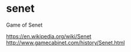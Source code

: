 # senet
Game of Senet

https://en.wikipedia.org/wiki/Senet
http://www.gamecabinet.com/history/Senet.html
